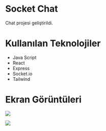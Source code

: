 # Socket Chat
Chat projesi geliştirildi.

# Kullanılan Teknolojiler
- Java Script
- React
- Express
- Socket.io
- Tailwind

# Ekran Görüntüleri
![](./client/public/chat1.png)

![](./client/public/chat2.png)










